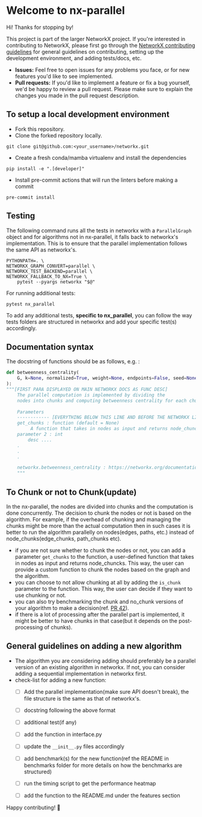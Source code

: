 # Welcome to nx-parallel

Hi! Thanks for stopping by!

This project is part of the larger NetworkX project. If you're interested in contributing to NetworkX, please first go through the [NetworkX contributing guidelines](https://github.com/networkx/networkx/blob/main/CONTRIBUTING.rst) for general guidelines on contributing, setting up the development environment, and adding tests/docs, etc.

- **Issues:** Feel free to open issues for any problems you face, or for new features you'd like to see implemented.
- **Pull requests:** If you'd like to implement a feature or fix a bug yourself, we'd be happy to review a pull request. Please make sure to explain the changes you made in the pull request description.

## To setup a local development environment

- Fork this repository.
- Clone the forked repository locally.

```
git clone git@github.com:<your_username>/networkx.git
```

- Create a fresh conda/mamba virtualenv and install the dependencies

```
pip install -e ".[developer]"
```

- Install pre-commit actions that will run the linters before making a commit

```
pre-commit install
```

## Testing

The following command runs all the tests in networkx with a `ParallelGraph` object and for algorithms not in nx-parallel, it falls back to networkx's implementation. This is to ensure that the parallel implementation follows the same API as networkx's.

```
PYTHONPATH=. \
NETWORKX_GRAPH_CONVERT=parallel \
NETWORKX_TEST_BACKEND=parallel \
NETWORKX_FALLBACK_TO_NX=True \
    pytest --pyargs networkx "$@"
```

For running additional tests:

```
pytest nx_parallel
```

To add any additional tests, **specific to nx_parallel**, you can follow the way tests folders are structured in networkx and add your specific test(s) accordingly.

## Documentation syntax

The docstring of functions should be as follows, e.g. :

```.py
def betweenness_centrality(
    G, k=None, normalized=True, weight=None, endpoints=False, seed=None
):
"""[FIRST PARA DISPLAYED ON MAIN NETWORKX DOCS AS FUNC DESC]
    The parallel computation is implemented by dividing the
    nodes into chunks and computing betweenness centrality for each chunk concurrently.
    
    Parameters 
    ------------ [EVERYTHING BELOW THIS LINE AND BEFORE THE NETWORKX LINK WILL BE DISPLAYED IN ADDITIONAL PARAMETER'S SECTION ON NETWORKX MAIN DOCS]
    get_chunks : function (default = None)
         A function that takes in nodes as input and returns node_chuncks
    parameter 2 : int
        desc ....
    .
    .
    .

    networkx.betweenness_centrality : https://networkx.org/documentation/stable/reference/algorithms/generated/networkx.algorithms.centrality.betweenness_centrality.html
    """

```

## To Chunk or not to Chunk(update)

In the nx-parallel, the nodes are divided into chunks and the computation is done concurrently. The decision to chunk the nodes or not is based on the algorithm. For example, if the overhead of chunking and managing the chunks might be more than the actual computation then in such cases it is better to run the algorithm parallelly on nodes(edges, paths, etc.) instead of node_chunks(edge_chunks, path_chunks etc).

- if you are not sure whether to chunk the nodes or not, you can add a parameter `get_chunks` to the function, a user-defined function that takes in nodes as input and returns node_chuncks. This way, the user can provide a custom function to chunk the nodes based on the graph and the algorithm.
- you can choose to not allow chunking at all by adding the `is_chunk` parameter to the function. This way, the user can decide if they want to use chunking or not.
- you can also try benchmarking the chunk and no_chunk versions of your algorithm to make a decision(ref. [PR 42](https://github.com/networkx/nx-parallel/pull/42)).
- if there is a lot of processing after the parallel part is implemented, it might be better to have chunks in that case(but it depends on the post-processing of chunks).

## General guidelines on adding a new algorithm

- The algorithm you are considering adding should preferably be a parallel version of an existing algorithm in networkx. If not, you can consider adding a sequential implementation in networkx first.
- check-list for adding a new function:
  - [ ] Add the parallel implementation(make sure API doesn't break), the file structure is the same as that of networkx's.
  - [ ] docstring following the above format
  - [ ] additional test(if any)
  - [ ] add the function in interface.py
  - [ ] update the `__init__.py` files accordingly
  - [ ] add benchmark(s) for the new function(ref the README in benchmarks folder for more details on how the benchmarks are structured)
  - [ ] run the timing script to get the performance heatmap
  - [ ] add the function to the README.md under the features section


Happy contributing! 🎉
